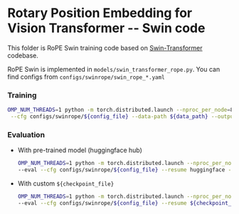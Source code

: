 # Rotary Position Embedding for Vision Transformer -- Swin code

This folder is RoPE Swin training code based on [Swin-Transformer](https://github.com/microsoft/Swin-Transformer) codebase.

RoPE Swin is implemented in `models/swin_transformer_rope.py`.
You can find configs from `configs/swinrope/swin_rope_*.yaml`

### Training

```bash
OMP_NUM_THREADS=1 python -m torch.distributed.launch --nproc_per_node=8 --nnodes=1 main.py \
 --cfg configs/swinrope/${config_file} --data-path ${data_path} --output ${save_path} --batch-size 128
```

### Evaluation

- With pre-trained model (huggingface hub)
    ```bash
    OMP_NUM_THREADS=1 python -m torch.distributed.launch --nproc_per_node=1 --nnodes=1 main.py \
    --eval --cfg configs/swinrope/${config_file} --resume huggingface --data-path ${data_path} --output ${save_path} --batch-size 128
    ```

- With custom `${checkpoint_file}`
    ```bash
    OMP_NUM_THREADS=1 python -m torch.distributed.launch --nproc_per_node=1 --nnodes=1 main.py \
    --eval --cfg configs/swinrope/${config_file} --resume ${checkpoint_file} --data-path ${data_path} --output ${save_path} --batch-size 128
    ```